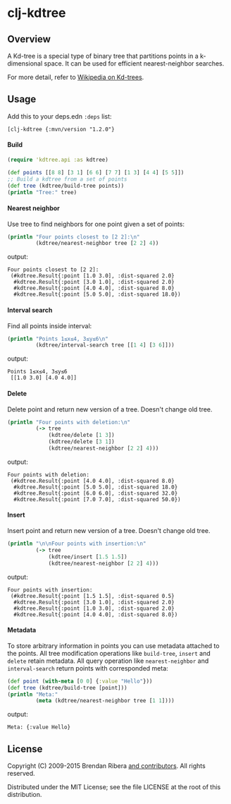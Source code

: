 # clj-kdtree

## Overview

A Kd-tree is a special type of binary tree that partitions points in a
k-dimensional space. It can be used for efficient nearest-neighbor
searches.

For more detail, refer to [Wikipedia on Kd-trees](http://en.wikipedia.org/wiki/Kd-tree).

## Usage

Add this to your deps.edn `:deps` list:

    [clj-kdtree {:mvn/version "1.2.0"}

#### Build
```clojure
(require 'kdtree.api :as kdtree)

(def points [[8 8] [3 1] [6 6] [7 7] [1 3] [4 4] [5 5]])
;; Build a kdtree from a set of points
(def tree (kdtree/build-tree points))
(println "Tree:" tree)
```

#### Nearest neighbor

Use tree to find neighbors for one point given a set of points:
```clojure
(println "Four points closest to [2 2]:\n"
         (kdtree/nearest-neighbor tree [2 2] 4))
```
output:
```text
Four points closest to [2 2]:
 (#kdtree.Result{:point [1.0 3.0], :dist-squared 2.0}
  #kdtree.Result{:point [3.0 1.0], :dist-squared 2.0}
  #kdtree.Result{:point [4.0 4.0], :dist-squared 8.0}
  #kdtree.Result{:point [5.0 5.0], :dist-squared 18.0})
```

#### Interval search

Find all points inside interval:
```clojure
(println "Points 1≤x≤4, 3≤y≤6\n"
         (kdtree/interval-search tree [[1 4] [3 6]]))
```
output:
```text
Points 1≤x≤4, 3≤y≤6
 [[1.0 3.0] [4.0 4.0]]
```


#### Delete

Delete point and return new version of a tree. Doesn't change old tree.
```clojure
(println "Four points with deletion:\n"
         (-> tree
             (kdtree/delete [1 3])
             (kdtree/delete [3 1])
             (kdtree/nearest-neighbor [2 2] 4)))
```
output:
```text
Four points with deletion:
 (#kdtree.Result{:point [4.0 4.0], :dist-squared 8.0}
  #kdtree.Result{:point [5.0 5.0], :dist-squared 18.0}
  #kdtree.Result{:point [6.0 6.0], :dist-squared 32.0}
  #kdtree.Result{:point [7.0 7.0], :dist-squared 50.0})
```

#### Insert

Insert point and return new version of a tree. Doesn't change old tree.
```clojure
(println "\n\nFour points with insertion:\n"
         (-> tree
             (kdtree/insert [1.5 1.5])
             (kdtree/nearest-neighbor [2 2] 4)))
```
output:
```text
Four points with insertion:
 (#kdtree.Result{:point [1.5 1.5], :dist-squared 0.5}
  #kdtree.Result{:point [3.0 1.0], :dist-squared 2.0}
  #kdtree.Result{:point [1.0 3.0], :dist-squared 2.0}
  #kdtree.Result{:point [4.0 4.0], :dist-squared 8.0})
```

#### Metadata

To store arbitrary information in points you can use metadata attached to the points. All tree modification operations like `build-tree`, `insert` and `delete` retain metadata. All query operation like `nearest-neighbor` and `interval-search` return points with corresponded meta:

```clojure
(def point (with-meta [0 0] {:value "Hello"}))
(def tree (kdtree/build-tree [point]))
(println "Meta:"
         (meta (kdtree/nearest-neighbor tree [1 1])))
```
output:
```text
Meta: {:value Hello}
```

## License

Copyright (C) 2009-2015 Brendan Ribera [and contributors](https://github.com/abscondment/clj-kdtree/graphs/contributors). All rights reserved.

Distributed under the MIT License; see the file LICENSE at the root of
this distribution.
